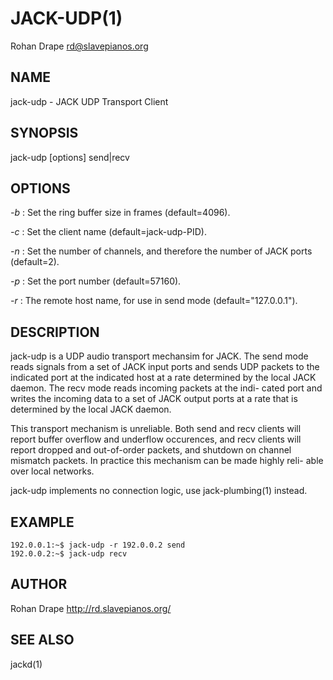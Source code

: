 JACK-UDP(1)
===========
Rohan Drape <rd@slavepianos.org>


NAME
----
jack-udp - JACK UDP Transport Client

SYNOPSIS
--------
jack-udp [options] send|recv

OPTIONS
-------
*-b*
:   Set the ring buffer size in frames (default=4096).

*-c*
:   Set the client name (default=jack-udp-PID).

*-n*
:   Set the number of channels, and therefore the number of JACK ports
    (default=2).

*-p*
:   Set the port number (default=57160).

*-r*
:   The remote host name, for use in send mode (default="127.0.0.1").

DESCRIPTION
-----------
jack-udp is a UDP audio transport mechansim for JACK.  The send mode
reads signals from a set of JACK input ports and sends UDP packets to
the indicated port at the indicated host at a rate determined by the
local JACK daemon.  The recv mode reads incoming packets at the indi-
cated port and writes the incoming data to a set of JACK output ports
at a rate that is determined by the local JACK daemon.

This transport mechanism is unreliable.  Both send and recv clients
will report buffer overflow and underflow occurences, and recv clients
will report dropped and out-of-order packets, and shutdown on channel
mismatch packets.  In practice this mechanism can be made highly reli-
able over local networks.

jack-udp implements no connection logic, use jack-plumbing(1) instead.

EXAMPLE
-------

    192.0.0.1:~$ jack-udp -r 192.0.0.2 send
    192.0.0.2:~$ jack-udp recv

AUTHOR
------
Rohan Drape <http://rd.slavepianos.org/>

SEE ALSO
--------
jackd(1)
